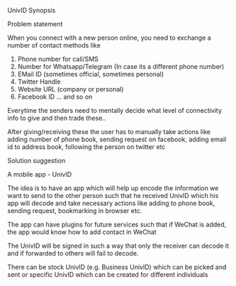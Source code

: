 
UnivID Synopsis

Problem statement

When you connect with a new person online, you need to exchange a number of contact methods like
1. Phone number for call/SMS
2. Number for Whatsapp/Telegram (In case its a different phone number)
3. EMail ID (sometimes official, sometimes personal)
4. Twitter Handle
5. Website URL (company or personal)
6. Facebook ID
... and so on

Everytime the senders need to mentally decide what level of connectivity info to give and then trade these..

After giving/receiving these the user has to manually take actions like adding number of phone book, sending request on facebook, adding email id to address book, following the person on twitter etc

Solution suggestion

A mobile app - UnivID

The idea is to have an app which will help up encode the information we want to send to the other person such that he received UnivID which his app will decode and take necessary actions like adding to phone book, sending request, bookmarking in browser etc.

The app can have plugins for future services such that if WeChat is added, the app would know how to add contact in WeChat

The UnivID will be signed in such a way that only the receiver can decode it and if forwarded to others will fail to decode.

There can be stock UnivID (e.g. Business UnivID) which can be picked and sent or specific UnivID which can be created for different individuals
